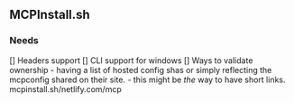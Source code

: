 
## MCPInstall.sh


### Needs
[] Headers support
[] CLI support for windows
[] Ways to validate ownership - having a list of hosted config shas or simply reflecting the mcpconfig shared on their site.
    - this might be _the_ way to have short links. mcpinstall.sh/netlify.com/mcp